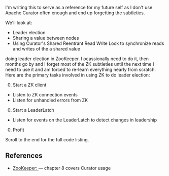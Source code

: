 I'm writing this to serve as a reference for my future self as I don't use
Apache Curator often enough and end up forgetting the subtleties.

We'll look at:

- Leader election
- Sharing a value between nodes
- Using Curator's Shared Reentrant Read Write Lock to synchronize reads and
  writes of the a shared value


doing leader election in
ZooKeeper. I ocassionally need to do it, then months go by and I forget most of
the ZK subtleties until the next time I need to use it and am forced to re-learn
everything nearly from scratch. Here are the primary tasks involved in using ZK
to do leader election:

0. Start a ZK client
  - Listen to ZK connection events
  - Listen for unhandled errors from ZK
0. Start a LeaderLatch
  - Listen for events on the LeaderLatch to detect changes in leadership
0. Profit

Scroll to the end for the full code listing.


## References

- [ZooKeeper: ](http://shop.oreilly.com/product/0636920028901.do) — chapter 8
  covers Curator usage
